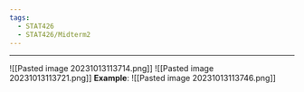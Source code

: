 ```yaml
---
tags:
  - STAT426
  - STAT426/Midterm2
---
```

---
![[Pasted image 20231013113714.png]]
![[Pasted image 20231013113721.png]]
**Example**:
![[Pasted image 20231013113746.png]]